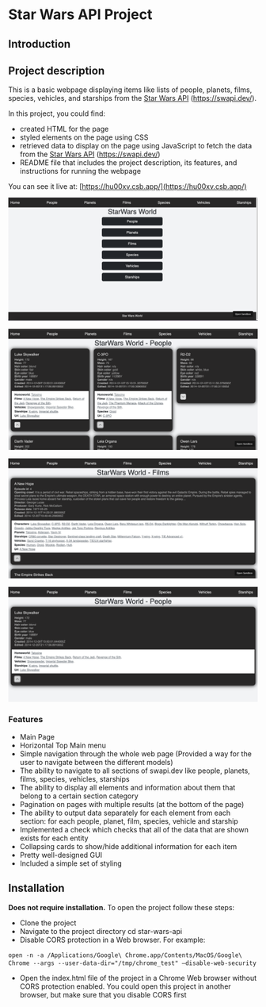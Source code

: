 # **Star Wars API Project**

## **Introduction**

## **Project description**

This is a basic webpage displaying items like lists of people, planets, films, species, vehicles, and starships from the [Star Wars API](https://swapi.dev/api/) (https://swapi.dev/). 

In this project, you could find:

* created HTML for the page
* styled elements on the page using CSS
* retrieved data to display on the page using JavaScript to fetch the data from the [Star Wars API](https://swapi.dev/api/) (https://swapi.dev/)
* README file that includes the project description, its features, and instructions for running the webpage

You can see it live at: [https://hu00xv.csb.app/](https://hu00xv.csb.app/)

![alt_text](images/image1.png "image_tooltip")

![alt_text](images/image2.png "image_tooltip")

![alt_text](images/image3.png "image_tooltip")

![alt_text](images/image4.png "image_tooltip")

### **Features**

* Main Page
* Horizontal Top Main menu
* Simple navigation through the whole web page (Provided a way for the user to navigate between the different models)
* The ability to navigate to all sections of swapi.dev like people, planets, films, species, vehicles, starships 
* The ability to display all elements and information about them that belong to a certain section category 
* Pagination on pages with multiple results (at the bottom of the page)
* The ability to output data separately for each element from each section: for each people, planet, film, species, vehicle and starship
* Implemented a check which checks that all of the data that are shown exists for each entity
* Collapsing cards to show/hide additional information for each item
* Pretty well-designed GUI
* Included a simple set of styling 

## **Installation**
**Does not require installation.**
To open the project follow these steps: 
* Clone the project
* Navigate to the project directory cd star-wars-api
* Disable CORS protection in a Web browser. For example: 
```
open -n -a /Applications/Google\ Chrome.app/Contents/MacOS/Google\ Chrome --args --user-data-dir="/tmp/chrome_test" —disable-web-security
```
* Open the index.html file of the project in a Chrome Web browser without CORS protection enabled.
You could open this project in another browser, but make sure that you disable CORS first
